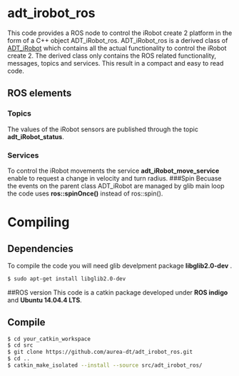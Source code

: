 # adt_irobot_ros
This code provides a ROS node to control the iRobot create 2 platform in the form of a C++ object
 ADT_iRobot_ros. 
ADT_iRobot_ros is a derived class of [ADT_iRobot](https://github.com/aurea-dt/ADT_iRobot) 
which contains all the actual functionality to control the iRobot create 2. The 
derived class only contains the ROS related functionality, messages, topics and services.
This result in a compact and easy to read code.

## ROS elements
### Topics
The values of the iRobot sensors are published through the topic __adt_iRobot_status__.

### Services
To control the iRobot movements the service __adt_iRobot_move_service__ enable to request
a change in velocity and turn radius.
###Spin
Becuase the events on the parent class ADT_iRobot are managed by glib main loop 
the code uses __ros::spinOnce()__ instead of ros::spin().

# Compiling
## Dependencies
To compile the code you will need glib develpment package __libglib2.0-dev__ .
``` bash
$ sudo apt-get install libglib2.0-dev
```

##ROS version
This code is a catkin package developed under __ROS indigo__ and __Ubuntu 14.04.4 LTS__.


## Compile
``` bash
$ cd your_catkin_workspace
$ cd src
$ git clone https://github.com/aurea-dt/adt_irobot_ros.git
$ cd ..
$ catkin_make_isolated --install --source src/adt_irobot_ros/
```

